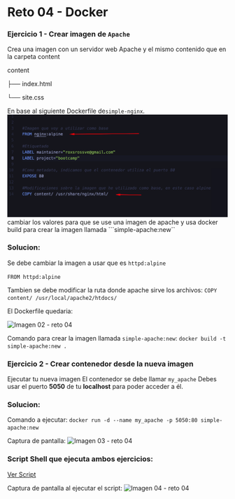 # Reto 04 - Docker

### Ejercicio 1 - Crear imagen de `Apache`
Crea una imagen con un servidor web Apache y el mismo contenido que en la carpeta content

content

├── index.html

└── site.css

En base al siguiente Dockerfile de```simple-nginx```.
![Imagen 01 - reto 04](assets/images/ses2-ejer1.png)
cambiar los valores para que se use una imagen de apache y usa docker build para crear la imagen llamada ```simple-apache:new``

### Solucion:
Se debe cambiar la imagen a usar que es ```httpd:alpine```

```FROM httpd:alpine```

Tambien se debe modificar la ruta donde apache sirve los archivos:
```COPY content/ /usr/local/apache2/htdocs/```

El Dockerfile quedaria:

![Imagen 02 - reto 04](assets/images/02.png)

Comando para crear la imagen llamada ```simple-apache:new```:
```docker build -t simple-apache:new .```

### Ejercicio 2 - Crear contenedor desde la nueva imagen

Ejecutar tu nueva imagen
El contenedor se debe llamar ```my_apache```
Debes usar el puerto __5050__ de tu __localhost__ para poder acceder a él.

### Solucion:
Comando a ejecutar:
```docker run -d --name my_apache -p 5050:80 simple-apache:new```

Captura de pantalla:
![Imagen 03 - reto 04](assets/images/03.png)

### Script Shell que ejecuta ambos ejercicios:
[Ver Script](reto04.sh)

Captura de pantalla al ejecutar el script:
![Imagen 04 - reto 04](assets/images/04.png)
